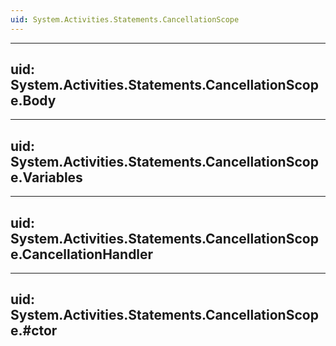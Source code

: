 ```yaml
---
uid: System.Activities.Statements.CancellationScope
---
```


---
uid: System.Activities.Statements.CancellationScope.Body
---

---
uid: System.Activities.Statements.CancellationScope.Variables
---

---
uid: System.Activities.Statements.CancellationScope.CancellationHandler
---

---
uid: System.Activities.Statements.CancellationScope.#ctor
---
